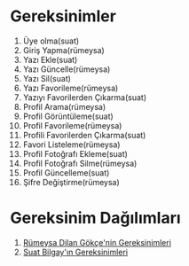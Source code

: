 # Gereksinimler

1. Üye olma(suat)
2. Giriş Yapma(rümeysa)
3. Yazı Ekle(suat)
4. Yazı Güncelle(rümeysa)
5. Yazı Sil(suat)
6. Yazı Favorileme(rümeysa)
7. Yazıyı Favorilerden Çıkarma(suat)
8. Profil Arama(rümeysa)
9. Profil Görüntüleme(suat)
10. Profil Favorileme(rümeysa)
11. Profili Favorilerden Çıkarma(suat)
12. Favori Listeleme(rümeysa)
13. Profil Fotoğrafı Ekleme(suat)
14. Profil Fotoğrafı Silme(rümeysa)
15. Profil Güncelleme(suat)
16. Şifre Değiştirme(rümeysa)


# Gereksinim Dağılımları

1. [Rümeysa Dilan Gökçe'nin Gereksinimleri](RümeysanınGereksinimleri.md)
2. [Suat Bilgay'ın Gereksinimleri](SuatınGereksinimleri.md)
